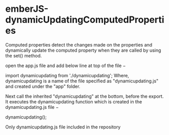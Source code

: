 # emberJS-dynamicUpdatingComputedProperties
Computed properties detect the changes made on the properties and dynamically update the computed property when they are called 
by using the set() method.

open the app.js file and add below line at top of the file −

import dynamicupdating from './dynamicupdating';
Where, dynamicupdating is a name of the file specified as "dynamicupdating.js" and created under the "app" folder.

Next call the inherited "dynamicupdating" at the bottom, before the export. It executes the dynamicupdating function which is 
created in the dynamicupdating.js file −

dynamicupdating();

Only dynamicupdating.js file included in the repository
